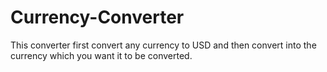 # Currency-Converter
This converter first convert any currency to USD and then convert into the currency which you want it to be converted.
